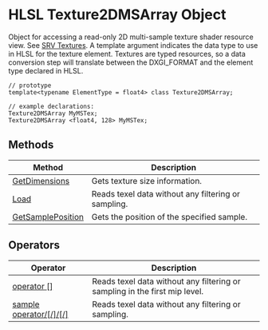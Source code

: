 # HLSL Texture2DMSArray Object

Object for accessing a read-only 2D multi-sample texture shader resource view.  See [SRV Textures](hlsl-resource-objects.md#srv-textures).
A template argument indicates the data type to use in HLSL for the texture element.
Textures are typed resources, so a data conversion step will translate between the DXGI_FORMAT and the element type declared in HLSL.

```HLSL
// prototype
template<typename ElementType = float4> class Texture2DMSArray;

// example declarations:
Texture2DMSArray MyMSTex;
Texture2DMSArray <float4, 128> MyMSTex;
```

## Methods

| Method | Description |
| - | - |
| [GetDimensions](#hlsl-method-getDimensions.md) | Gets texture size information. |
| [Load](#hlsl-method-load.md) | Reads texel data without any filtering or sampling. |
| [GetSamplePosition](#hlsl-method-getSamplePosition.md) | Gets the position of the specified sample. |

## Operators

| Operator | Description |
| - | - |
| [operator \[\]](#hlsl-operator) | Reads texel data without any filtering or sampling in the first mip level. |
| [sample operator/[/]/[/]](#hlsl-operator-sample.md) | Reads texel data without any filtering or sampling. |